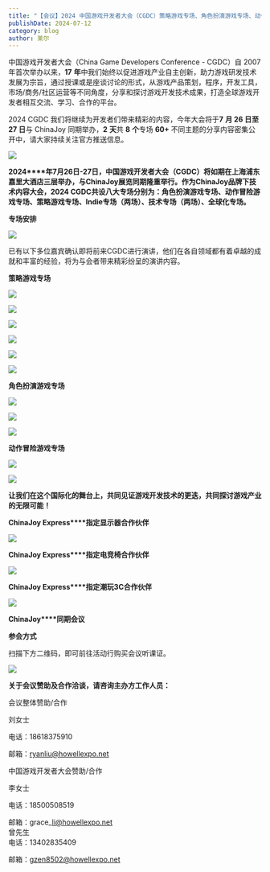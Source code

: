 ```yaml
---
title: "【会议】2024 中国游戏开发者大会（CGDC）策略游戏专场、角色扮演游戏专场、动作冒险游戏专场嘉宾曝光"
publishDate: 2024-07-12
category: blog
author: 莱尔
---
```


中国游戏开发者大会（China Game Developers Conference - CGDC）自 2007 年首次举办以来，**17** **年**中我们始终以促进游戏产业自主创新，助力游戏研发技术发展为宗旨，通过授课或是座谈讨论的形式，从游戏产品策划，程序，开发工具，市场/商务/社区运营等不同角度，分享和探讨游戏开发技术成果，打造全球游戏开发者相互交流、学习、合作的平台。

2024 CGDC 我们将继续为开发者们带来精彩的内容，今年大会将于**7** **月 26 日至 27 日**与 ChinaJoy 同期举办，**2** **天**共 **8** **个**专场 **60+** 不同主题的分享内容密集公开中，请大家持续关注官方推送信息。

![](https://ec-net-1251389766.cos.ap-shanghai.myqcloud.com/wp-content/uploads/2024/07/20240712224307431.png)

**2024****年7月26日-27日，中国游戏开发者大会（CGDC）将如期在上海浦东嘉里大酒店三层举办，与ChinaJoy展览同期隆重举行。作为ChinaJoy品牌下技术内容大会，2024 CGDC共设八大专场分别为：角色扮演游戏专场、动作冒险游戏专场、策略游戏专场、Indie专场（两场）、技术专场（两场）、全球化专场。**

**专场安排**

![](https://ec-net-1251389766.cos.ap-shanghai.myqcloud.com/wp-content/uploads/2024/07/20240712224309493.png)

已有以下多位嘉宾确认即将前来CGDC进行演讲，他们在各自领域都有着卓越的成就和丰富的经验，将为与会者带来精彩纷呈的演讲内容。

**策略游戏专场**

![](https://ec-net-1251389766.cos.ap-shanghai.myqcloud.com/wp-content/uploads/2024/07/20240712224314933-576x1024.png)

![](https://ec-net-1251389766.cos.ap-shanghai.myqcloud.com/wp-content/uploads/2024/07/20240712224322633-576x1024.png)

![](https://ec-net-1251389766.cos.ap-shanghai.myqcloud.com/wp-content/uploads/2024/07/20240712224329595-529x1024.png)

![](https://ec-net-1251389766.cos.ap-shanghai.myqcloud.com/wp-content/uploads/2024/07/20240712224332803-576x1024.png)

![](https://ec-net-1251389766.cos.ap-shanghai.myqcloud.com/wp-content/uploads/2024/07/20240712224335504-576x1024.png)

![](https://ec-net-1251389766.cos.ap-shanghai.myqcloud.com/wp-content/uploads/2024/07/20240712224337132-576x1024.png)

**角色扮演游戏专场**

![](https://ec-net-1251389766.cos.ap-shanghai.myqcloud.com/wp-content/uploads/2024/07/20240712224342623-576x1024.png)

![](https://ec-net-1251389766.cos.ap-shanghai.myqcloud.com/wp-content/uploads/2024/07/20240712224347106-576x1024.png)

![](https://ec-net-1251389766.cos.ap-shanghai.myqcloud.com/wp-content/uploads/2024/07/20240712224349890-576x1024.png)

**动作冒险游戏专场**

![](https://ec-net-1251389766.cos.ap-shanghai.myqcloud.com/wp-content/uploads/2024/07/20240712224351764-437x1024.png)

![](https://ec-net-1251389766.cos.ap-shanghai.myqcloud.com/wp-content/uploads/2024/07/20240712224353358-576x1024.png)

**让我们在这个国际化的舞台上，共同见证游戏开发技术的更迭，共同探讨游戏产业的无限可能！**

**ChinaJoy Express****指定显示器合作伙伴**

![](https://ec-net-1251389766.cos.ap-shanghai.myqcloud.com/wp-content/uploads/2024/07/20240712224356401.png)

**ChinaJoy Express****指定电竞椅合作伙伴**

![](https://ec-net-1251389766.cos.ap-shanghai.myqcloud.com/wp-content/uploads/2024/07/20240712224400815.png)

**ChinaJoy Express****指定潮玩3C合作伙伴**

![](https://ec-net-1251389766.cos.ap-shanghai.myqcloud.com/wp-content/uploads/2024/07/20240712224401546.png)

**ChinaJoy****同期会议**  
  

**参会方式**

扫描下方二维码，即可前往活动行购买会议听课证。

![](https://ec-net-1251389766.cos.ap-shanghai.myqcloud.com/wp-content/uploads/2024/07/20240712224404334.png)

**关于会议赞助及合作洽谈，请咨询主办方工作人员：**

  
会议整体赞助/合作

刘女士

电话：18618375910

邮箱：ryanliu@howellexpo.net  
  
中国游戏开发者大会赞助/合作

李女士

电话：18500508519

邮箱：grace\_li@howellexpo.net  
曾先生  
电话：13402835409

邮箱：gzen8502@howellexpo.net
